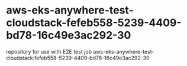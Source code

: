 # aws-eks-anywhere-test-cloudstack-fefeb558-5239-4409-bd78-16c49e3ac292-30
repository for use with E2E test job aws-eks-anywhere-test-cloudstack:fefeb558-5239-4409-bd78-16c49e3ac292-30
